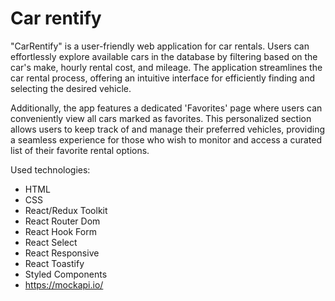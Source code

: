 # Car rentify

"CarRentify" is a user-friendly web application for car rentals. Users can effortlessly explore available cars in the database by filtering based on the car's make, hourly rental cost, and mileage. The application streamlines the car rental process, offering an intuitive interface for efficiently finding and selecting the desired vehicle.

Additionally, the app features a dedicated 'Favorites' page where users can conveniently view all cars marked as favorites. This personalized section allows users to keep track of and manage their preferred vehicles, providing a seamless experience for those who wish to monitor and access a curated list of their favorite rental options.

Used technologies:
- HTML
- CSS
- React/Redux Toolkit
- React Router Dom
- React Hook Form
- React Select
- React Responsive
- React Toastify
- Styled Components
- https://mockapi.io/

